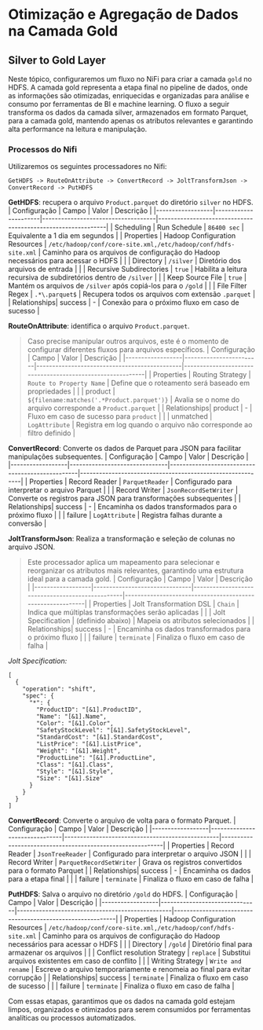 # **Otimização e Agregação de Dados na Camada Gold**

## Silver to Gold Layer
Neste tópico, configuraremos um fluxo no NiFi para criar a camada `gold` no HDFS. A camada gold representa a etapa final no pipeline de dados, onde as informações são otimizadas, enriquecidas e organizadas para análise e consumo por ferramentas de BI e machine learning.
O fluxo a seguir transforma os dados da camada silver, armazenados em formato Parquet, para a camada gold, mantendo apenas os atributos relevantes e garantindo alta performance na leitura e manipulação.


### Processos do Nifi
Utilizaremos os seguintes processadores no Nifi:

```
GetHDFS -> RouteOnAttribute -> ConvertRecord -> JoltTransformJson -> ConvertRecord -> PutHDFS
```

**GetHDFS**: recupera o arquivo `Product.parquet` do diretório `silver` no HDFS.
| Configuração | Campo            | Valor                          | Descrição                                               |
|------------------|----------------------|------------------------------------|-------------------------------------------------------------|
| Scheduling   | Run Schedule         | `86400 sec`                          | Equivalente a 1 dia em segundos                             |
| Properties       | Hadoop Configuration Resources                  | `/etc/hadoop/conf/core-site.xml,/etc/hadoop/conf/hdfs-site.xml` | Caminho para os arquivos de configuração do Hadoop necessários para acessar o HDFS                   |
|                  | Directory      | `/silver`         | Diretório dos arquivos de entrada                      |
|                  | Recursive Subdirectories     | `true`                            | Habilita a leitura recursiva de subdiretórios dentro de `/silver`   |
|                  | Keep Source File     | `true`                            | Mantém os arquivos de `/silver` após copiá-los para o `/gold`   |
|                  | File Filter Regex         | `.*\.parquet$`                         | Recupera todos os arquivos com extensão `.parquet`             |
| Relationships| success              | -                               | Conexão para o próximo fluxo em caso de sucesso                      |


**RouteOnAttribute**: identifica o arquivo `Product.parquet`.
> Caso precise manipular outros arquivos, este é o momento de configurar diferentes fluxos para arquivos específicos.
| Configuração | Campo              | Valor                                      | Descrição                                             |
|------------------|------------------------|----------------------------------------------|-----------------------------------------------------------|
| Properties   | Routing Strategy         | `Route to Property Name` | Define que o roteamento será baseado em propriedades |
|              | product         | `${filename:matches('.*Product.parquet')}` | Avalia se o nome do arquivo corresponde a `Product.parquet` |
| Relationships| product              | -                                            | Fluxo em caso de sucesso para `product`                                 |
| | unmatched              | `LogAttribute`                                            | Registra em log quando o arquivo não corresponde ao filtro definido                                 |


**ConvertRecord**: Converte os dados de Parquet para JSON para facilitar manipulações subsequentes.
| Configuração | Campo                     | Valor                                         | Descrição                                             |
|------------------|-------------------------------|-------------------------------------------------|-----------------------------------------------------------|
| Properties   | Record Reader                  | `ParquetReader` | Configurado para interpretar o arquivo Parquet                   |
|                  | Record Writer | `JsonRecordSetWriter`                                       | 	Converte os registros para JSON para transformações subsequentes       |
| Relationships| success                    | -                                     | Encaminha os dados transformados para o próximo fluxo                      |
|                  | failure                    | `LogAttribute`                                     | Registra falhas durante a conversão                        |


**JoltTransformJson**: Realiza a transformação e seleção de colunas no arquivo JSON.
> Este processador aplica um mapeamento para selecionar e reorganizar os atributos mais relevantes, garantindo uma estrutura ideal para a camada gold.
| Configuração | Campo                     | Valor                                         | Descrição                                             |
|------------------|-------------------------------|-------------------------------------------------|-----------------------------------------------------------|
| Properties   | Jolt Transformation DSL                  | `Chain` | Indica que múltiplas transformações serão aplicadas                   |
|                  | Jolt Specification | (definido abaixo)                                       | 	Mapeia os atributos selecionados       |
| Relationships| success                    | -                                     | 	Encaminha os dados transformados para o próximo fluxo                      |
|                  | failure                    | `terminate`                                     | Finaliza o fluxo em caso de falha                        |

*Jolt Specification:*
```
[
  {
    "operation": "shift",
    "spec": {
      "*": { 
        "ProductID": "[&1].ProductID",
        "Name": "[&1].Name",
        "Color": "[&1].Color",
        "SafetyStockLevel": "[&1].SafetyStockLevel",
        "StandardCost": "[&1].StandardCost",
        "ListPrice": "[&1].ListPrice",
        "Weight": "[&1].Weight",
        "ProductLine": "[&1].ProductLine",
        "Class": "[&1].Class",
        "Style": "[&1].Style",
        "Size": "[&1].Size"
      }
    }
  }
]
```


**ConvertRecord**: Converte o arquivo de volta para o formato Parquet.
| Configuração | Campo                     | Valor                                         | Descrição                                             |
|------------------|-------------------------------|-------------------------------------------------|-----------------------------------------------------------|
| Properties   | Record Reader                  | `JsonTreeReader` | Configurado para interpretar o arquivo JSON                   |
|                  | Record Writer | `ParquetRecordSetWriter`                                       | 	Grava os registros convertidos para o formato Parquet       |
| Relationships| success                    | -                                     | Encaminha os dados para a etapa final                      |
|                  | failure                    | `terminate`                                     | Finaliza o fluxo em caso de falha                        |


**PutHDFS**: Salva o arquivo no diretório `/gold` do HDFS.
| Configuração | Campo                     | Valor                                         | Descrição                                             |
|------------------|-------------------------------|-------------------------------------------------|-----------------------------------------------------------|
| Properties   | Hadoop Configuration Resources                  | `/etc/hadoop/conf/core-site.xml,/etc/hadoop/conf/hdfs-site.xml` | Caminho para os arquivos de configuração do Hadoop necessários para acessar o HDFS                   |
|                  | Directory | `/gold`                                       | 	Diretório final para armazenar os arquivos       |
|                  | Conflict resolution Strategy | `replace`                                          | Substitui arquivos existentes em caso de conflito             |
|                  | Writing Strategy | `Write and rename`                                          | Escreve o arquivo temporariamente e renomeia ao final para evitar corrupção             |
| Relationships| success                    | `terminate`                                     | Finaliza o fluxo em caso de sucesso                      |
|                  | failure                    | `terminate`                                     | Finaliza o fluxo em caso de falha                        |


Com essas etapas, garantimos que os dados na camada gold estejam limpos, organizados e otimizados para serem consumidos por ferramentas analíticas ou processos automatizados.